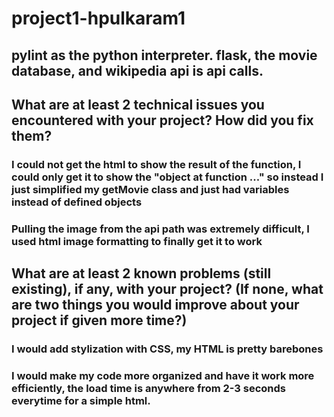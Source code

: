 # project1-hpulkaram1
## pylint as the python interpreter. flask, the movie database, and wikipedia api is api calls. 
## What are at least 2 technical issues you encountered with your project? How did you fix them?
### I could not get the html to show the result of the function, I could only get it to show the "object at function ..." so instead I just simplified my getMovie class and just had variables instead of defined objects
### Pulling the image from the api path was extremely difficult, I used html image formatting to finally get it to work
## What are at least 2 known problems (still existing), if any, with your project? (If none, what are two things you would improve about your project if given more time?)
### I would add stylization with CSS, my HTML is pretty barebones
### I would make my code more organized and have it work more efficiently, the load time is anywhere from 2-3 seconds everytime for a simple html.
